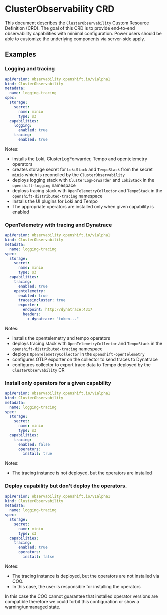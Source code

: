 # ClusterObservability CRD

This document describes the `ClusterObservability` Custom Resource Definition (CRD).
The goal of this CRD is to provide end-to-end observability capabilities with minimal configuration.
Power users should be able to customize the underlying components via server-side apply.

## Examples

### Logging and tracing

```yaml
apiVersion: observability.openshift.io/v1alpha1
kind: ClusterObservability
metadata:
  name: logging-tracing
spec:
  storage:
    secret:
      name: minio
      type: s3
  capabilities:
    logging:
      enabled: true
    tracing:
      enabled: true
```

Notes:
* installs the Loki, ClusterLogForwarder, Tempo and opentelemetry operators
* creates storage secret for `LokiStack` and `TempoStack` from the secret `minio` which is reconciled by the `ClusterObservability`
* deploys logging stack with `ClusterLogForwarder` and `LokiStack` in the `openshift-logging` namespace
* deploys tracing stack with `OpenTelemetryCollector` and `TempoStack` in the `openshift-distributed-tracing` namespace
* Installs the UI plugins for Loki and Tempo
* The appropriate operators are installed only when given capability is enabled

### OpenTelemetry with tracing and Dynatrace

```yaml
apiVersion: observability.openshift.io/v1alpha1
kind: ClusterObservability
metadata:
  name: logging-tracing
spec:
  storage:
    secret:
      name: minio
      type: s3
  capabilities:
    tracing:
      enabled: true
    opentelemetry:
      enabled: true
      tracesincluster: true 
      exporter:
        endpoint: http://dynatrace:4317
        headers:
          x-dynatrace: "token..."
```

Notes:
* installs the opentelemetry and tempo operators
* deploys tracing stack with `OpenTelemetryCollector` and `TempoStack` in the `openshift-distributed-tracing` namespace
* deploys `OpenTelemetryCollector` in the `openshift-opentelemetry`
* configures OTLP exporter on the collector to send traces to Dynatrace
* configures collector to export trace data to Tempo deployed by the `ClusterObservability` CR

### Install only operators for a given capability

```yaml
apiVersion: observability.openshift.io/v1alpha1
kind: ClusterObservability
metadata:
  name: logging-tracing
spec:
  storage:
    secret:
      name: minio
      type: s3
  capabilities:
    tracing:
      enabled: false
      operators:
        install: true
```

Notes:
* The tracing instance is not deployed, but the operators are installed

### Deploy capability but don't deploy the operators.

```yaml
apiVersion: observability.openshift.io/v1alpha1
kind: ClusterObservability
metadata:
  name: logging-tracing
spec:
  storage:
    secret:
      name: minio
      type: s3
  capabilities:
    tracing:
      enabled: true
      operators:
        install: false
```

Notes:
* The tracing instance is deployed, but the operators are not installed via COO.
* In this case, the user is responsible for installing the operators

In this case the COO cannot guarantee that installed operator versions are compatible therefore we could forbit this configuration or show a warning/unmanaged state.
